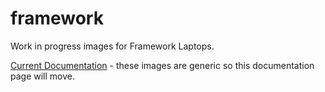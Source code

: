 # framework

Work in progress images for Framework Laptops.

[Current Documentation](https://universal-blue.org/images/bluefin/framework) - these images are generic so this documentation page will move. 
